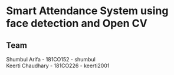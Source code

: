# Smart Attendance System using face detection and Open CV
## Team
Shumbul Arifa - 181CO152 - shumbul\
Keerti Chaudhary - 181CO226 - keerti2001
